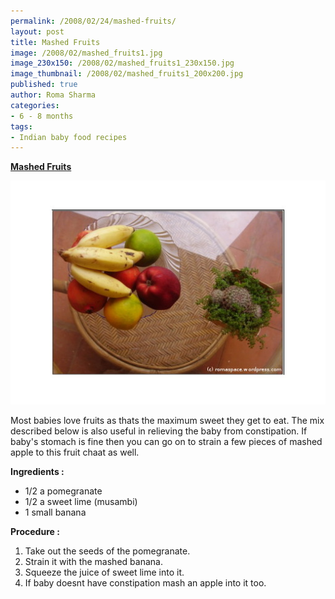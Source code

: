 ```yaml
--- 
permalink: /2008/02/24/mashed-fruits/
layout: post
title: Mashed Fruits
image: /2008/02/mashed_fruits1.jpg
image_230x150: /2008/02/mashed_fruits1_230x150.jpg
image_thumbnail: /2008/02/mashed_fruits1_200x200.jpg
published: true
author: Roma Sharma
categories: 
- 6 - 8 months
tags:
- Indian baby food recipes
---
```

<u><b>Mashed Fruits </b></u>

<a href="/2008/02/mashed_fruits1.jpg" title="mashed_fruits1.jpg"><img src="/2008/02/mashed_fruits1.jpg" alt="mashed_fruits1.jpg" /></a>

Most babies love fruits as thats the maximum sweet they get to eat. The mix described below is also useful in relieving the baby from constipation. If baby's stomach is fine then you can go on to strain a few pieces of mashed apple to this fruit chaat as well.

<b>Ingredients :</b>
<ul>
	<li>1/2 a pomegranate</li>
	<li>1/2 a sweet lime (musambi)</li>
	<li>1 small banana</li>
</ul>
<b>Procedure :</b>
<ol>
	<li>Take out the seeds of the pomegranate.</li>
	<li>Strain it with the mashed banana.</li>
	<li>Squeeze the juice of sweet lime into it.</li>
	<li>If baby doesnt have constipation mash an apple into it too.</li>
</ol>
